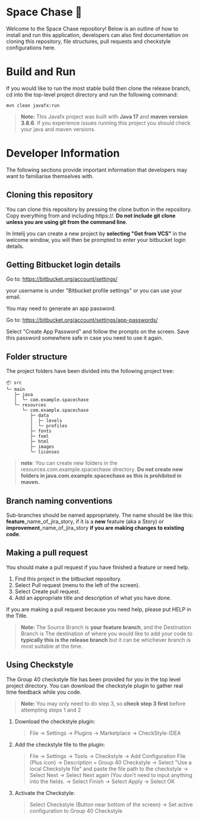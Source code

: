 # Space Chase 🚀

Welcome to the Space Chase repository! Below is an outline of how to install and run this application, developers can also find documentation on cloning this repository, file structures, pull requests and checkstyle configurations here.


# Build and Run

If you would like to run the most stable build then clone the release branch, cd into the top-level project directory and run the following command:

    mvn clean javafx:run

> **Note:** This Javafx project was built with **Java 17** and **maven version 3.8.6**. If you experience issues running this project you should check your java and maven versions.


# Developer Information

The following sections provide important information that developers may want to familiarise themselves with.

## Cloning this repository
You can clone this repository by pressing the clone button in the repository. Copy everything from and including https://. **Do not include git clone unless you are using git from the command line**.

In Intelij you can create a new project by **selecting "Get from VCS"** in the welcome window, you will then be prompted to enter your bitbucket login details.

## Getting Bitbucket login details
Go to: https://bitbucket.org/account/settings/

your username is under "Bitbucket profile settings" or you can use your email.

You may need to generate an app password.

Go to: https://bitbucket.org/account/settings/app-passwords/

Select "Create App Password" and follow the prompts on the screen. Save this password somewhere safe in case you need to use it again.

## Folder structure

The project folders have been divided into the following project tree:
```
📦 src
└─ main
   ├─ java
   │  └─ com.example.spacechase
   └─ resources
      └─ com.example.spacechase
         ├─ data
         │  ├─ levels
         │  └─ profiles
         ├─ fonts
         ├─ fxml
         ├─ html
         ├─ images
         └─ licenses
```

> **note**: You can create new folders in the resources.com.example.spacechase directory. **Do not create new folders in java.com.example.spacechase as this is prohibited in maven.**

## Branch naming conventions

Sub-branches should be named appropriately. The name should be like this: **feature**_name_of_jira_story, if it is a **new** feature (aka a Story) or **improvement**_name_of_jira_story **if you are making changes to existing code**.

## Making a pull request

You should make a pull request if you have finished a feature or need help.

1. Find this project in the bitbucket repository.
2. Select Pull request (menu to the left of the screen).
3. Select Create pull request.
4. Add an appropriate title and description of what you have done.

If you are making a pull request because you need help, please put HELP in the Title.

> **Note:** The Source Branch is **your feature branch**, and the Destination Branch is The destination of where you would like to add your code to **typically this is the release branch** but it can be whichever branch is most suitable at the time.

## Using Checkstyle

The Group 40 checkstyle file has been provided for you in the top level project directory. You can download the checkstyle plugin to gather real time feedback while you code.

> **Note:** You may only need to do step 3, so **check step 3 first** before attempting steps 1 and 2

1. Download the checkstyle plugin:
   > File -> Settings -> Plugins -> Marketplace -> CheckStyle-IDEA
2. Add the checkstyle file to the plugin:
   > File -> Settings -> Tools -> Checkstyle -> Add Configuration File (Plus icon) -> Description = Group 40 Checkstyle -> Select "Use a local Checkstyle file" and paste the file path to the checkstyle -> Select Next -> Select Next again (You don't need to input anything into the fields. -> Select Finish -> Select Apply -> Select OK
3. Activate the Checkstyle:
   > Select Checkstyle (Button near bottom of the screen) -> Set active configuration to Group 40 Checkstyle